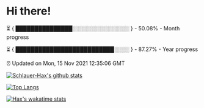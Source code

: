 # Hi there!

⏳ { ███████████████░░░░░░░░░░░░░░░ } - 50.08% - Month progress

⏳ { ██████████████████████████░░░░ } - 87.27% - Year progress

⏰ Updated on Mon, 15 Nov 2021 12:35:06 GMT


[![Schlauer-Hax's github stats](https://github-readme-stats.vercel.app/api?username=Schlauer-Hax&show_icons=true&theme=dark&count_private=true)](https://github.com/Schlauer-Hax)


[![Top Langs](https://github-readme-stats.vercel.app/api/top-langs/?username=Schlauer-Hax&layout=compact&theme=dark)](https://github.com/Schlauer-Hax?tab=repositories)


[![Hax's wakatime stats](https://github-readme-stats.vercel.app/api/wakatime?username=Hax&theme=dark)](https://wakatime.com/@Hax)

